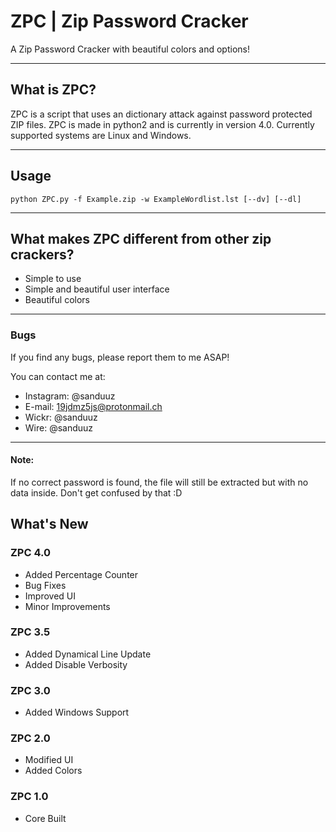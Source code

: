 # ZPC | Zip Password Cracker

A Zip Password Cracker with beautiful colors and options!

---

## What is ZPC?
ZPC is a script that uses an dictionary attack against password protected ZIP files.
ZPC is made in python2 and is currently in version 4.0.
Currently supported systems are Linux and Windows.

---

## Usage
```
python ZPC.py -f Example.zip -w ExampleWordlist.lst [--dv] [--dl]
```

---

## What makes ZPC different from other zip crackers?
* Simple to use
* Simple and beautiful user interface
* Beautiful colors

---

### Bugs
If you find any bugs, please report them to me ASAP!

You can contact me at:
* Instagram: @sanduuz
* E-mail: 19jdmz5js@protonmail.ch
* Wickr: @sanduuz
* Wire: @sanduuz

---

#### Note:
If no correct password is found, the file will still be extracted but with no data inside. Don't get confused by that :D


## What's New
### ZPC 4.0
+ Added Percentage Counter
+ Bug Fixes
+ Improved UI
+ Minor Improvements

### ZPC 3.5
+ Added Dynamical Line Update
+ Added Disable Verbosity

### ZPC 3.0
+ Added Windows Support

### ZPC 2.0
+ Modified UI
+ Added Colors

### ZPC 1.0
+ Core Built
